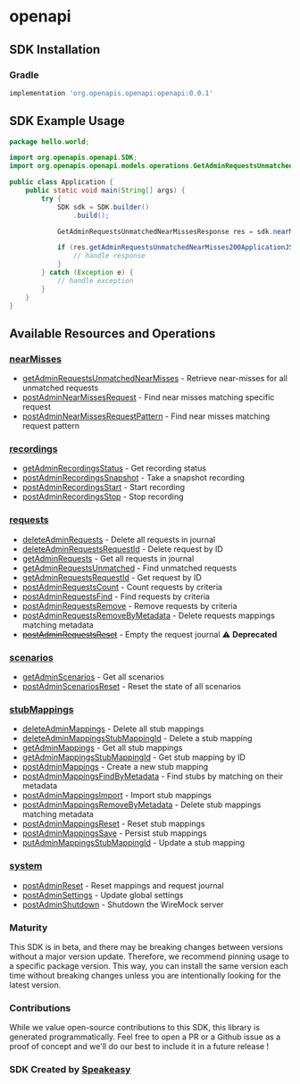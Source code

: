 # openapi

<!-- Start SDK Installation -->
## SDK Installation

### Gradle

```groovy
implementation 'org.openapis.openapi:openapi:0.0.1'
```
<!-- End SDK Installation -->

## SDK Example Usage
<!-- Start SDK Example Usage -->
```java
package hello.world;

import org.openapis.openapi.SDK;
import org.openapis.openapi.models.operations.GetAdminRequestsUnmatchedNearMissesResponse;

public class Application {
    public static void main(String[] args) {
        try {
            SDK sdk = SDK.builder()
                .build();

            GetAdminRequestsUnmatchedNearMissesResponse res = sdk.nearMisses.getAdminRequestsUnmatchedNearMisses();

            if (res.getAdminRequestsUnmatchedNearMisses200ApplicationJSONObject != null) {
                // handle response
            }
        } catch (Exception e) {
            // handle exception
        }
    }
}
```
<!-- End SDK Example Usage -->

<!-- Start SDK Available Operations -->
## Available Resources and Operations


### [nearMisses](docs/nearmisses/README.md)

* [getAdminRequestsUnmatchedNearMisses](docs/nearmisses/README.md#getadminrequestsunmatchednearmisses) - Retrieve near-misses for all unmatched requests
* [postAdminNearMissesRequest](docs/nearmisses/README.md#postadminnearmissesrequest) - Find near misses matching specific request
* [postAdminNearMissesRequestPattern](docs/nearmisses/README.md#postadminnearmissesrequestpattern) - Find near misses matching request pattern

### [recordings](docs/recordings/README.md)

* [getAdminRecordingsStatus](docs/recordings/README.md#getadminrecordingsstatus) - Get recording status
* [postAdminRecordingsSnapshot](docs/recordings/README.md#postadminrecordingssnapshot) - Take a snapshot recording
* [postAdminRecordingsStart](docs/recordings/README.md#postadminrecordingsstart) - Start recording
* [postAdminRecordingsStop](docs/recordings/README.md#postadminrecordingsstop) - Stop recording

### [requests](docs/requests/README.md)

* [deleteAdminRequests](docs/requests/README.md#deleteadminrequests) - Delete all requests in journal
* [deleteAdminRequestsRequestId](docs/requests/README.md#deleteadminrequestsrequestid) - Delete request by ID
* [getAdminRequests](docs/requests/README.md#getadminrequests) - Get all requests in journal
* [getAdminRequestsUnmatched](docs/requests/README.md#getadminrequestsunmatched) - Find unmatched requests
* [getAdminRequestsRequestId](docs/requests/README.md#getadminrequestsrequestid) - Get request by ID
* [postAdminRequestsCount](docs/requests/README.md#postadminrequestscount) - Count requests by criteria
* [postAdminRequestsFind](docs/requests/README.md#postadminrequestsfind) - Find requests by criteria
* [postAdminRequestsRemove](docs/requests/README.md#postadminrequestsremove) - Remove requests by criteria
* [postAdminRequestsRemoveByMetadata](docs/requests/README.md#postadminrequestsremovebymetadata) - Delete requests mappings matching metadata
* [~~postAdminRequestsReset~~](docs/requests/README.md#postadminrequestsreset) - Empty the request journal :warning: **Deprecated**

### [scenarios](docs/scenarios/README.md)

* [getAdminScenarios](docs/scenarios/README.md#getadminscenarios) - Get all scenarios
* [postAdminScenariosReset](docs/scenarios/README.md#postadminscenariosreset) - Reset the state of all scenarios

### [stubMappings](docs/stubmappings/README.md)

* [deleteAdminMappings](docs/stubmappings/README.md#deleteadminmappings) - Delete all stub mappings
* [deleteAdminMappingsStubMappingId](docs/stubmappings/README.md#deleteadminmappingsstubmappingid) - Delete a stub mapping
* [getAdminMappings](docs/stubmappings/README.md#getadminmappings) - Get all stub mappings
* [getAdminMappingsStubMappingId](docs/stubmappings/README.md#getadminmappingsstubmappingid) - Get stub mapping by ID
* [postAdminMappings](docs/stubmappings/README.md#postadminmappings) - Create a new stub mapping
* [postAdminMappingsFindByMetadata](docs/stubmappings/README.md#postadminmappingsfindbymetadata) - Find stubs by matching on their metadata
* [postAdminMappingsImport](docs/stubmappings/README.md#postadminmappingsimport) - Import stub mappings
* [postAdminMappingsRemoveByMetadata](docs/stubmappings/README.md#postadminmappingsremovebymetadata) - Delete stub mappings matching metadata
* [postAdminMappingsReset](docs/stubmappings/README.md#postadminmappingsreset) - Reset stub mappings
* [postAdminMappingsSave](docs/stubmappings/README.md#postadminmappingssave) - Persist stub mappings
* [putAdminMappingsStubMappingId](docs/stubmappings/README.md#putadminmappingsstubmappingid) - Update a stub mapping

### [system](docs/system/README.md)

* [postAdminReset](docs/system/README.md#postadminreset) - Reset mappings and request journal
* [postAdminSettings](docs/system/README.md#postadminsettings) - Update global settings
* [postAdminShutdown](docs/system/README.md#postadminshutdown) - Shutdown the WireMock server
<!-- End SDK Available Operations -->

### Maturity

This SDK is in beta, and there may be breaking changes between versions without a major version update. Therefore, we recommend pinning usage 
to a specific package version. This way, you can install the same version each time without breaking changes unless you are intentionally 
looking for the latest version.

### Contributions

While we value open-source contributions to this SDK, this library is generated programmatically. 
Feel free to open a PR or a Github issue as a proof of concept and we'll do our best to include it in a future release !

### SDK Created by [Speakeasy](https://docs.speakeasyapi.dev/docs/using-speakeasy/client-sdks)
